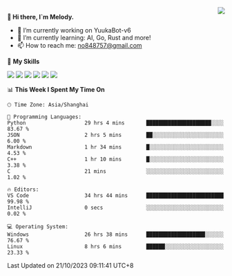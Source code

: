 <a href="#">
  <img align="right" src="https://github-readme-stats.vercel.app/api?username=melodyyuuka&count_private=true&show_icons=true" />
</a>

**👋 Hi there, I`m Melody.**

- 🔭 I’m currently working on YuukaBot-v6
- 🌱 I’m currently learning: AI, Go, Rust and more!
- 📫 How to reach me: no848757@gmail.com

🌟 **My Skills** 

![](https://img.shields.io/badge/-Python-3e74a2?style=flat-square&logo=Python&logoColor=fff)
![](https://img.shields.io/badge/-Java-007396?style=flat-square&logo=OpenJDK&logoColor=fff)
![](https://img.shields.io/badge/-Node.js-339933?style=flat-square&logo=Node.js&logoColor=fff)
![](https://img.shields.io/badge/-Git-f05032?style=flat-square&logo=git&logoColor=fff)
![](https://img.shields.io/badge/-PostgreSQL-4169e1?style=flat-square&logo=PostgreSQL&logoColor=fff)
![](https://img.shields.io/badge/-VSCode-007acc?style=flat-square&logo=Visual-Studio-Code&logoColor=fff)


<!--START_SECTION:waka-->
📊 **This Week I Spent My Time On** 

```text
🕑︎ Time Zone: Asia/Shanghai

💬 Programming Languages: 
Python                   29 hrs 4 mins       █████████████████████░░░░   83.67 % 
JSON                     2 hrs 5 mins        ██░░░░░░░░░░░░░░░░░░░░░░░    6.00 % 
Markdown                 1 hr 34 mins        █░░░░░░░░░░░░░░░░░░░░░░░░    4.53 % 
C++                      1 hr 10 mins        █░░░░░░░░░░░░░░░░░░░░░░░░    3.38 % 
C                        21 mins             ░░░░░░░░░░░░░░░░░░░░░░░░░    1.02 % 

🔥 Editors: 
VS Code                  34 hrs 44 mins      █████████████████████████   99.98 % 
IntelliJ                 0 secs              ░░░░░░░░░░░░░░░░░░░░░░░░░    0.02 % 

💻 Operating System: 
Windows                  26 hrs 38 mins      ███████████████████░░░░░░   76.67 % 
Linux                    8 hrs 6 mins        ██████░░░░░░░░░░░░░░░░░░░   23.33 % 
```


 Last Updated on 21/10/2023 09:11:41 UTC+8
<!--END_SECTION:waka-->
